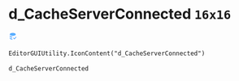 # d_CacheServerConnected `16x16`
<img src="/img/d_CacheServerConnected.png" width=16 height=16>

``` CSharp
EditorGUIUtility.IconContent("d_CacheServerConnected")
```
```
d_CacheServerConnected
```

